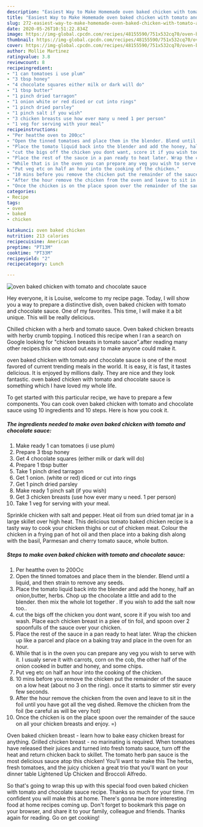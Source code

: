 ```yaml
---
description: "Easiest Way to Make Homemade oven baked chicken with tomato and chocolate sauce"
title: "Easiest Way to Make Homemade oven baked chicken with tomato and chocolate sauce"
slug: 272-easiest-way-to-make-homemade-oven-baked-chicken-with-tomato-and-chocolate-sauce
date: 2020-05-26T10:51:22.834Z
image: https://img-global.cpcdn.com/recipes/48155590/751x532cq70/oven-baked-chicken-with-tomato-and-chocolate-sauce-recipe-main-photo.jpg
thumbnail: https://img-global.cpcdn.com/recipes/48155590/751x532cq70/oven-baked-chicken-with-tomato-and-chocolate-sauce-recipe-main-photo.jpg
cover: https://img-global.cpcdn.com/recipes/48155590/751x532cq70/oven-baked-chicken-with-tomato-and-chocolate-sauce-recipe-main-photo.jpg
author: Mollie Martinez
ratingvalue: 3.8
reviewcount: 8
recipeingredient:
- "1 can tomatoes i use plum"
- "3 tbsp honey"
- "4 chocolate squares either milk or dark will do"
- "1 tbsp butter"
- "1 pinch dried tarragon"
- "1 onion white or red diced or cut into rings"
- "1 pinch dried parsley"
- "1 pinch salt if you wish"
- "3 chicken breasts use how ever many u need 1 per person"
- "1 veg for serving with your meal"
recipeinstructions:
- "Per heatthe oven to 200○c"
- "Open the tinned tomatoes and place them in the blender. Blend until a liquid, and then strain to remove any seeds."
- "Place the tomato liquid back into the blender and add the honey, half an onion,butter, herbs. Chop up the chocolate a little and add to the blender. then mix the whole lot together . If you wish to add the salt now too.."
- "cut the bigs off the chicken you dont want, score it if you wish too and wash. Place each chicken breast in a piee of tin foil, and spoon over 2 spoonfulls of the sauce over your chicken."
- "Place the rest of the sauce in a pan ready to heat later. Wrap the chicken up like a parcel and place on a baking tray and place in the oven for an hour."
- "While that is in the oven you can prepare any veg you wish to serve with it. I usualy serve it with carrots, corn on the cob, the other half of the onion cooked in butter and honey, and some chips."
- "Put veg etc on half an hour into the cooking of the chicken."
- "10 mins before you remove the chicken put the remainder of the sauce on a low heat (about no 3 on the ring). once it starts to simmer stir every few seconds."
- "After the hour remove the chicken from the oven and leave to sit in the foil until you have got all the veg dished. Remove the chicken from the foil (be careful as will be very hot)"
- "Once the chicken is on the place spoon over the remainder of the sauce on all your chicken breasts and enjoy. =)"
categories:
- Recipe
tags:
- oven
- baked
- chicken

katakunci: oven baked chicken 
nutrition: 213 calories
recipecuisine: American
preptime: "PT13M"
cooktime: "PT33M"
recipeyield: "2"
recipecategory: Lunch

---
```



![oven baked chicken with tomato and chocolate sauce](https://img-global.cpcdn.com/recipes/48155590/751x532cq70/oven-baked-chicken-with-tomato-and-chocolate-sauce-recipe-main-photo.jpg)

Hey everyone, it is Louise, welcome to my recipe page. Today, I will show you a way to prepare a distinctive dish, oven baked chicken with tomato and chocolate sauce. One of my favorites. This time, I will make it a bit unique. This will be really delicious.

Chilled chicken with a herb and tomato sauce. Oven baked chicken breasts with herby crumb topping. I noticed this recipe when I ran a search on Google looking for &#34;chicken breasts in tomato sauce&#34;.after reading many other recipes.this one stood out.easy to make anyone could make it.

oven baked chicken with tomato and chocolate sauce is one of the most favored of current trending meals in the world. It is easy, it is fast, it tastes delicious. It is enjoyed by millions daily. They are nice and they look fantastic. oven baked chicken with tomato and chocolate sauce is something which I have loved my whole life.


To get started with this particular recipe, we have to prepare a few components. You can cook oven baked chicken with tomato and chocolate sauce using 10 ingredients and 10 steps. Here is how you cook it.

<!--inarticleads1-->

##### The ingredients needed to make oven baked chicken with tomato and chocolate sauce:

1. Make ready 1 can tomatoes (i use plum)
1. Prepare 3 tbsp honey
1. Get 4 chocolate squares (either milk or dark will do)
1. Prepare 1 tbsp butter
1. Take 1 pinch dried tarragon
1. Get 1 onion. (white or red) diced or cut into rings
1. Get 1 pinch dried parsley
1. Make ready 1 pinch salt (if you wish)
1. Get 3 chicken breasts (use how ever many u need. 1 per person)
1. Take 1 veg for serving with your meal.


Sprinkle chicken with salt and pepper. Heat oil from sun dried tomat jar in a large skillet over high heat. This delicious tomato baked chicken recipe is a tasty way to cook your chicken thighs or cut of chicken meat. Colour the chicken in a frying pan of hot oil and then place into a baking dish along with the basil, Parmesan and cherry tomato sauce, whole button. 

<!--inarticleads2-->

##### Steps to make oven baked chicken with tomato and chocolate sauce:

1. Per heatthe oven to 200○c
1. Open the tinned tomatoes and place them in the blender. Blend until a liquid, and then strain to remove any seeds.
1. Place the tomato liquid back into the blender and add the honey, half an onion,butter, herbs. Chop up the chocolate a little and add to the blender. then mix the whole lot together . If you wish to add the salt now too..
1. cut the bigs off the chicken you dont want, score it if you wish too and wash. Place each chicken breast in a piee of tin foil, and spoon over 2 spoonfulls of the sauce over your chicken.
1. Place the rest of the sauce in a pan ready to heat later. Wrap the chicken up like a parcel and place on a baking tray and place in the oven for an hour.
1. While that is in the oven you can prepare any veg you wish to serve with it. I usualy serve it with carrots, corn on the cob, the other half of the onion cooked in butter and honey, and some chips.
1. Put veg etc on half an hour into the cooking of the chicken.
1. 10 mins before you remove the chicken put the remainder of the sauce on a low heat (about no 3 on the ring). once it starts to simmer stir every few seconds.
1. After the hour remove the chicken from the oven and leave to sit in the foil until you have got all the veg dished. Remove the chicken from the foil (be careful as will be very hot)
1. Once the chicken is on the place spoon over the remainder of the sauce on all your chicken breasts and enjoy. =)


Oven baked chicken breast - learn how to bake easy chicken breast for anything. Grilled chicken breast - no marinating is required. When tomatoes have released their juices and turned into fresh tomato sauce, turn off the heat and return chicken back to skillet. The tomato herb pan sauce is the most delicious sauce atop this chicken! You&#39;ll want to make this The herbs, fresh tomatoes, and the juicy chicken a great trio that you&#39;ll want on your dinner table Lightened Up Chicken and Broccoli Alfredo. 

So that's going to wrap this up with this special food oven baked chicken with tomato and chocolate sauce recipe. Thanks so much for your time. I'm confident you will make this at home. There's gonna be more interesting food at home recipes coming up. Don't forget to bookmark this page on your browser, and share it to your family, colleague and friends. Thanks again for reading. Go on get cooking!
